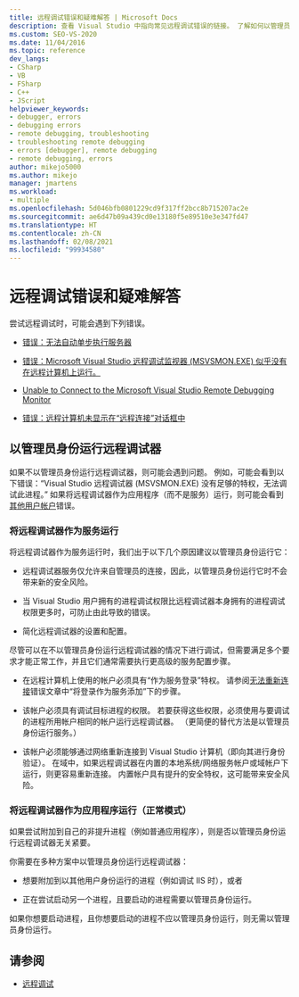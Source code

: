 ```yaml
---
title: 远程调试错误和疑难解答 | Microsoft Docs
description: 查看 Visual Studio 中指向常见远程调试错误的链接。 了解如何以管理员身份运行远程调试器。
ms.custom: SEO-VS-2020
ms.date: 11/04/2016
ms.topic: reference
dev_langs:
- CSharp
- VB
- FSharp
- C++
- JScript
helpviewer_keywords:
- debugger, errors
- debugging errors
- remote debugging, troubleshooting
- troubleshooting remote debugging
- errors [debugger], remote debugging
- remote debugging, errors
author: mikejo5000
ms.author: mikejo
manager: jmartens
ms.workload:
- multiple
ms.openlocfilehash: 5d046bfb0801229cd9f317ff2bcc8b715207ac2e
ms.sourcegitcommit: ae6d47b09a439cd0e13180f5e89510e3e347fd47
ms.translationtype: HT
ms.contentlocale: zh-CN
ms.lasthandoff: 02/08/2021
ms.locfileid: "99934580"
---
```

# <a name="remote-debugging-errors-and-troubleshooting"></a>远程调试错误和疑难解答

尝试远程调试时，可能会遇到下列错误。

- [错误：无法自动单步执行服务器](../debugger/error-unable-to-automatically-step-into-the-server.md)

- [错误：Microsoft Visual Studio 远程调试监视器 (MSVSMON.EXE) 似乎没有在远程计算机上运行。](error-remote-debugging-monitor-msvsmon-exe-does-not-appear-to-be-running.md)

- [Unable to Connect to the Microsoft Visual Studio Remote Debugging Monitor](../debugger/unable-to-connect-to-the-microsoft-visual-studio-remote-debugging-monitor.md)

- [错误：远程计算机未显示在“远程连接”对话框中](../debugger/error-remote-machine-does-not-appear-in-a-remote-connections-dialog.md)

## <a name="run-the-remote-debugger-as-an-administrator"></a>以管理员身份运行远程调试器

如果不以管理员身份运行远程调试器，则可能会遇到问题。 例如，可能会看到以下错误：“Visual Studio 远程调试器 (MSVSMON.EXE) 没有足够的特权，无法调试此进程。” 如果将远程调试器作为应用程序（而不是服务）运行，则可能会看到[其他用户帐户](error-the-microsoft-visual-studio-remote-debugging-monitor-on-the-remote-computer-is-running-as-a-different-user.md)错误。

### <a name="when-running-the-remote-debugger-as-a-service"></a>将远程调试器作为服务运行

将远程调试器作为服务运行时，我们出于以下几个原因建议以管理员身份运行它：

- 远程调试器服务仅允许来自管理员的连接，因此，以管理员身份运行它时不会带来新的安全风险。

- 当 Visual Studio 用户拥有的进程调试权限比远程调试器本身拥有的进程调试权限更多时，可防止由此导致的错误。

- 简化远程调试器的设置和配置。

尽管可以在不以管理员身份运行远程调试器的情况下进行调试，但需要满足多个要求才能正常工作，并且它们通常需要执行更高级的服务配置步骤。

- 在远程计算机上使用的帐户必须具有“作为服务登录”特权。 请参阅[无法重新连接](error-the-visual-studio-remote-debugger-service-on-the-target-computer-cannot-connect-back-to-this-computer.md)错误文章中“将登录作为服务添加”下的步骤。

- 该帐户必须具有调试目标进程的权限。 若要获得这些权限，必须使用与要调试的进程所用帐户相同的帐户运行远程调试器。 （更简便的替代方法是以管理员身份运行服务。） 

- 该帐户必须能够通过网络重新连接到 Visual Studio 计算机（即向其进行身份验证）。 在域中，如果远程调试器在内置的本地系统/网络服务帐户或域帐户下运行，则更容易重新连接。 内置帐户具有提升的安全特权，这可能带来安全风险。

### <a name="when-running-the-remote-debugger-as-an-application-normal-mode"></a>将远程调试器作为应用程序运行（正常模式）

如果尝试附加到自己的非提升进程（例如普通应用程序），则是否以管理员身份运行远程调试器无关紧要。

你需要在多种方案中以管理员身份运行远程调试器：

- 想要附加到以其他用户身份运行的进程（例如调试 IIS 时），或者

- 正在尝试启动另一个进程，且要启动的进程需要以管理员身份运行。

如果你想要启动进程，且你想要启动的进程不应以管理员身份运行，则无需以管理员身份运行。

## <a name="see-also"></a>请参阅
- [远程调试](../debugger/remote-debugging.md)